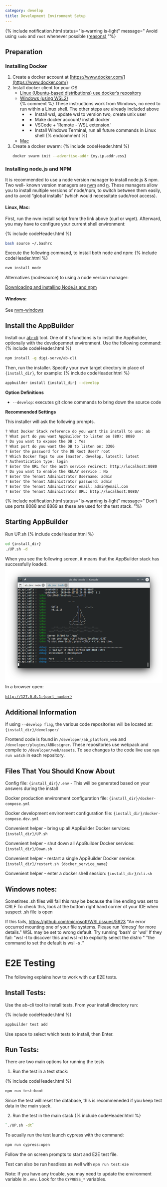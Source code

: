 ```yaml
---
category: develop
title: Development Environment Setup
---
```


<!-- {% include notification.html status="is-info is-light" message="
node.js and Docker run in very “Unix” flavored environments. All three major platforms (Windows, Mac, and Linux) can be used for both development and production environments. For Windows, it’s highly advisable to use the Windows Subsystem for Linux 2 feature to enable the Unix flavoring.
"%}

{% include notification.html status="is-light" message="
These instructions have been tested with Elementary OS 5.04, Ubuntu 20.04, and Mac OS X 10.14.6.
"%} -->

{% include notification.html status="is-warning is-light" message="
 Avoid using `sudo` and `root` whenever possible [(reasons)](https://dev.to/becodeorg/you-should-never-use-sudo-while-coding-4fa0)
"%}

## Preparation

### Installing Docker

1. Create a docker account at [https://www.docker.com/](https://www.docker.com/)
1. Install docker client for your OS
   - [Linux (Ubuntu-based distributions) use docker’s repository](https://docs.docker.com/engine/install/ubuntu/)
   - [Windows (using WSL2)](https://docs.docker.com/docker-for-windows/wsl/)  
     {% comment %}
     These instructions work from Windows, no need to run within a Linux shell. The other steps are already included above
     - - Install wsl, update wsl to version two, create unix user
     - - Make docker account/ install docker
     - - VSCode + 'Remote - WSL extension.'
     - - Install Windows Terminal, run all future commands in Linux shell
         {% endcomment %}
   - [Mac](https://docs.docker.com/docker-for-mac/install/)
1. Create a docker swarm:
{% include codeHeader.html %}
   ```bash
   docker swarm init --advertise-addr {my.ip.addr.ess}
   ```

### Installing node.js and NPM

It is recommended to use a node version manager to install node.js & npm. Two well- known version managers are [nvm](https://github.com/nvm-sh/nvm#node-version-manager---) and [n](https://github.com/tj/n#n--interactively-manage-your-nodejs-versions). These managers allow you to install multiple versions of node/npm, to switch between them easily, and to avoid “global installs” (which would necessitate sudo/root access).

#### Linux, Mac:

First, run the nvm install script from the link above (curl or wget). Afterward, you may have to configure your current shell environment:

{% include codeHeader.html %}
```bash
bash source ~/.bashrc
```

Execute the following command, to install both node and npm:
{% include codeHeader.html %}
```bash
nvm install node
```

Alternatives (nodesource) to using a node version manager:

[Downloading and installing Node.js and npm](https://docs.npmjs.com/downloading-and-installing-node-js-and-npm)

#### Windows:

See [nvm-windows](https://github.com/coreybutler/nvm-windows)

## Install the AppBuilder

Install our [ab-cli](https://github.com/digi-serve/ab-cli) tool. One of it's functions is to install the AppBuilder, optionally with the developemnet environment. Use the following command:
{% include codeHeader.html %}
```bash
npm install -g digi-serve/ab-cli
```

Then, run the installer. Specify your own target directory in place of `{install_dir}`, for example:
{% include codeHeader.html %}
```bash
appbuilder install {install_dir} --develop
```

**Option Definitions**

- `--develop`: executes git clone commands to bring down the source code

**Recommended Settings**

This installer will ask the following prompts.

```plaintext
? What Docker Stack reference do you want this install to use: ab
? What port do you want AppBuilder to listen on (80): 8080
? Do you want to expose the DB : Yes
? What port do you want the DB to listen on: 3306
? Enter the password for the DB Root User? root
? Which Docker Tags to use [master, develop, latest]: latest
? Authentication type: login
? Enter the URL for the auth service redirect: http://localhost:8080
? Do you want to enable the RELAY service : No
? Enter the Tenant Administrator Username: admin
? Enter the Tenant Administrator password: admin
? Enter the Tenant Administrator email: admin@email.com
? Enter the Tenant Administrator URL: http://localhost:8080/
```

{% include notification.html status="is-warning is-light" message="
Don't use ports 8088 and 8889 as these are used for the test stack.
"%}

## Starting AppBuilder

Run UP.sh
{% include codeHeader.html %}
```bash
cd {install_dir}
./UP.sh -d
```

When you see the following screen, it means that the AppBuilder stack has successfully loaded.
![](images/appbuilderUp.png)\
In a browser open:

[`http://127.0.0.1:{port_number}`](http://127.0.0.1)

## Additional Information

If using `--develop flag`, the various code repositories will be located at: `{install_dir}/developer/`

Frontend code is found in `/developer/ab_platform_web` and `/developer/plugins/ABDesigner`. 
These repositories use webpack and compile to `/developer/web/assets`. 
To see changes to the code live use `npm run watch` in each repository.

## Files That You Should Know About
Config file: `{install_dir}/.env` - This will be generated based on your answers during the install

Docker production environment configuration file: `{install_dir}/docker-compose.yml`

Docker development environment configuration file: `{install_dir}/docker-compose.dev.yml`

Convenient helper - bring up all AppBuilder Docker services: `{install_dir}/UP.sh`

Convenient helper - shut down all AppBuilder Docker services: `{install_dir}/Down.sh`

Convenient helper - restart a single AppBuilder Docker service: `{install_dir}/restart.sh {docker_service_name}`

Convenient helper - enter a docker shell session: `{install_dir}/cli.sh`

## Windows notes:

Sometimes .sh files will fail this may be because the line ending was set to CRLF
To check this, look at the bottom right hand corner of your IDE when suspect .sh file is open

If this fails,
https://github.com/microsoft/WSL/issues/5923
"An error occurred mounting one of your file systems. Please run 'dmesg' for more details."
WSL may be set to wrong default. Try running 'bash' or 'wsl'
If they fail:
"wsl -l to discover this and wsl -d <myDistro>to explicitly select the distro "
"the command to set the default is wsl -s <myDistro>."

# E2E Testing

The following explains how to work with our E2E tests.

## Install Tests:
Use the ab-cli tool to install tests. From your install directory run:

{% include codeHeader.html %}
```bash
appbuilder test add
```

Use space to select which tests to install, then Enter.

## Run Tests:
There are two main options for running the tests

1) Run the test in a test stack:

{% include codeHeader.html %}
```bash
npm run test:boot
```
Since the test will reset the database, this is recommeneded if you keep test data in the main stack.

2) Run the test in the main stack
{% include codeHeader.html %}
```bash
`./UP.sh -dt`
```

To acually run the test launch cypress with the command:
```bash
npm run cypress:open
```
Follow the on screen prompts to start and E2E test file.

Test can also be run headless as well with `npm run test:e2e`


Note: If you have any trouble, you may need to update the environment variable in `.env`. Look for the `CYPRESS_*` variables.  

